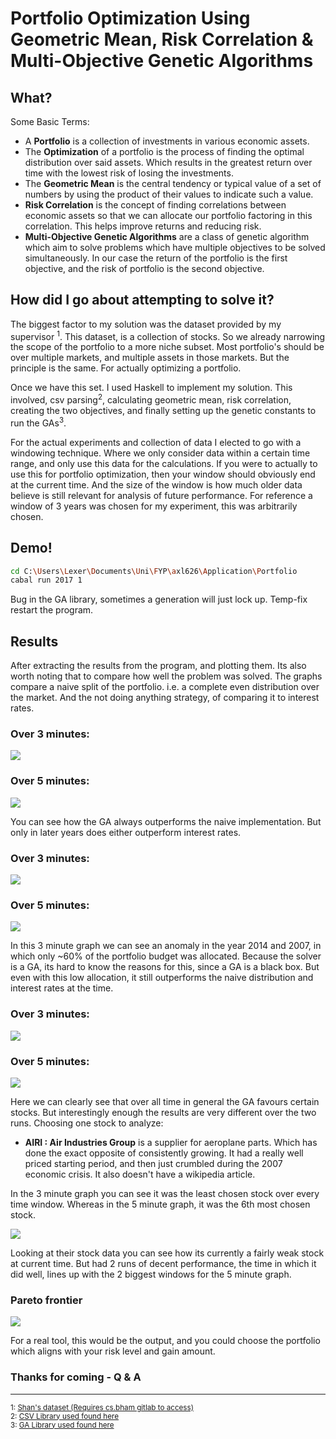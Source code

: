 # Portfolio Optimization Using Geometric Mean, Risk Correlation & Multi-Objective Genetic Algorithms

## What?

Some Basic Terms:

* A **Portfolio** is a collection of investments in various economic assets.
* The **Optimization** of a portfolio is the process of finding the optimal
  distribution over said assets. Which results in the greatest return over time
  with the lowest risk of losing the investments.
* The **Geometric Mean** is the central tendency or typical value of a set of
  numbers by using the product of their values to indicate such a value.
* **Risk Correlation** is the concept of finding correlations between economic
  assets so that we can allocate our portfolio factoring in this correlation. This
  helps improve returns and reducing risk.
* **Multi-Objective Genetic Algorithms** are a class of genetic algorithm which
  aim to solve problems which have multiple objectives to be solved simultaneously.
  In our case the return of the portfolio is the first objective, and the risk
  of portfolio is the second objective.

## How did I go about attempting to solve it?

The biggest factor to my solution was the dataset provided by my supervisor
<sup>1</sup>. This dataset, is a collection of stocks. So we already narrowing the scope
of the portfolio to a more niche subset. Most portfolio's should be over
multiple markets, and multiple assets in those markets.
But the principle is the same. For actually optimizing a portfolio.

Once we have this set. I used Haskell to implement my solution.
This involved, csv parsing<sup>2</sup>, calculating geometric mean, risk correlation,
creating the two objectives, and finally setting up the genetic constants
to run the GAs<sup>3</sup>.

For the actual experiments and collection of data I elected to go with a windowing
technique. Where we only consider data within a certain time range, and only 
use this data for the calculations. If you were to actually to use this for
portfolio optimization, then your window should obviously end at the current time.
And the size of the window is how much older data believe is still relevant for
analysis of future performance. For reference a window of 3 years was chosen
for my experiment, this was arbitrarily chosen.

## Demo!

``` sh
cd C:\Users\Lexer\Documents\Uni\FYP\axl626\Application\Portfolio
cabal run 2017 1
```

Bug in the GA library, sometimes a generation will just lock up. Temp-fix
restart the program.

## Results

After extracting the results from the program, and plotting them.
Its also worth noting that to compare how well the problem was solved. The graphs
compare a naive split of the portfolio. i.e. a complete even distribution
over the market. And the not doing anything strategy, of comparing it to
interest rates.

### Over 3 minutes:

![](GainOfthePortfolio-OverDifferentWindows3min.png)

### Over 5 minutes:

![](GainOfthePortfolio-OverDifferentWindows5min.png)

You can see how the GA always outperforms the naive implementation. But only in
later years does either outperform interest rates.

### Over 3 minutes:

![](HowTheInduvidualPortfolioWasDistributedOverEachWindow3min.png)

### Over 5 minutes:

![](HowTheInduvidualPortfolioWasDistributedOverEachWindow5min.png)

In this 3 minute graph we can see an anomaly in the year 2014 and 2007, in which only ~60% of
the portfolio budget was allocated. Because the solver is a GA, its hard
to know the reasons for this, since a GA is a black box. But even with this
low allocation, it still outperforms the naive distribution and interest rates at
the time.

### Over 3 minutes:

![](GeneralStockDistributionCombinedOverAllWindowsTested3min.png)

### Over 5 minutes:

![](GeneralStockDistributionCombinedOverAllWindowsTested5min.png)

Here we can clearly see that over all time in general the GA favours certain
stocks. But interestingly enough the results are very different over the two runs.
Choosing one stock to analyze:

* **AIRI : Air Industries Group** is a supplier for aeroplane parts.
  Which has done the exact opposite of consistently growing.
  It had a really well priced starting period, and then just crumbled during
  the 2007 economic crisis. It also doesn't have a wikipedia article.

In the 3 minute graph you can see it was the least chosen stock over every time window.
Whereas in the 5 minute graph, it was the 6th most chosen stock. 

![](AIRIStockPriceOverTime.png)

Looking at their stock data you can see how its currently a fairly weak stock at current
time. But had 2 runs of decent performance, the time in which it did well, lines up with
the 2 biggest windows for the 5 minute graph.

### Pareto frontier

![](HowTheParetoFrontierChangesWithGADuration_2017±1Window.png)

For a real tool, this would be the output, and you could choose the portfolio which aligns
with your risk level and gain amount.

### Thanks for coming - Q & A

---

<sub>1: [Shan's dataset (Requires cs.bham gitlab to access)](https://git-teaching.cs.bham.ac.uk/mod-ug-proj-2018/axl626/tree/master/Application/Data) </sub>  
<sub>2: [CSV Library used found here](http://hackage.haskell.org/package/cassava-0.5.1.0) </sub>  
<sub>3: [GA Library used found here](http://hackage.haskell.org/package/moo-1.2) </sub>